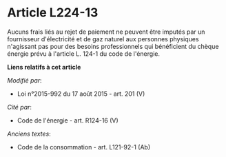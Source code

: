 # Article L224-13

Aucuns frais liés au rejet de paiement ne peuvent être imputés par un fournisseur d'électricité et de gaz naturel aux
personnes physiques n'agissant pas pour des besoins professionnels qui bénéficient du chèque énergie prévu à l'article L.
124-1 du code de l'énergie.

**Liens relatifs à cet article**

_Modifié par_:

  - Loi n°2015-992 du 17 août 2015 - art. 201 (V)

_Cité par_:

  - Code de l'énergie - art. R124-16 (V)

_Anciens textes_:

  - Code de la consommation - art. L121-92-1 (Ab)
